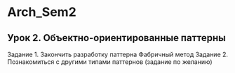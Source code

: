 # Arch_Sem2

## Урок 2. Объектно-ориентированные паттерны

Задание 1. Закончить разработку паттерна Фабричный метод
Задание 2. Познакомиться с другими типами паттернов (задание по желанию)
